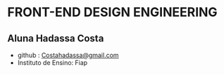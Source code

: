 # FRONT-END DESIGN ENGINEERING

## Aluna Hadassa Costa

- github : Costahadassa@gmail.com
- Instituto de Ensino: Fiap